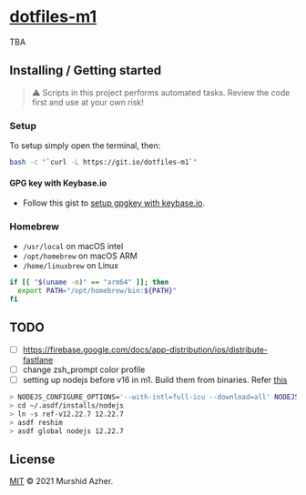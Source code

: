 # [dotfiles-m1](https://github.com/murshidazher/dotfiles-m1)

TBA

## Installing / Getting started

> ⚠️ Scripts in this project performs automated tasks. Review the code first and use at your own risk!

### Setup

To setup simply open the terminal, then:

```sh
bash -c "`curl -L https://git.io/dotfiles-m1`"
```

#### GPG key with Keybase.io

- Follow this gist to [setup gpgkey with keybase.io](https://github.com/pstadler/keybase-gpg-github).

### Homebrew

- `/usr/local` on macOS intel
- `/opt/homebrew` on macOS ARM
- `/home/linuxbrew` on Linux

```sh
if [[ "$(uname -m)" == "arm64" ]]; then
  export PATH="/opt/homebrew/bin:${PATH}"
fi
```

## TODO

- [ ] https://firebase.google.com/docs/app-distribution/ios/distribute-fastlane
- [ ] change zsh_prompt color profile
- [ ] setting up nodejs before v16 in m1. Build them from binaries. Refer [this](https://github.com/asdf-vm/asdf-nodejs/issues/78#issuecomment-842771319)

```sh
> NODEJS_CONFIGURE_OPTIONS='--with-intl=full-icu --download=all' NODEJS_CHECK_SIGNATURES="no" asdf install nodejs ref:v12.22.7
> cd ~/.asdf/installs/nodejs
> ln -s ref-v12.22.7 12.22.7
> asdf reshim
> asdf global nodejs 12.22.7
```

## License

[MIT](https://github.com/murshidazher/dotfiles-m1/blob/main/LICENSE) &copy; 2021 Murshid Azher.
